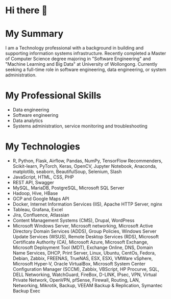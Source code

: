 # Hi there 👋

# My Summary  
I am a Technology professional with a background in building and supporting information systems infrastructure. Recently completed a Master of Computer Science degree majoring in "Software Engineering" and "Machine Learning and Big Data" at University of Wollongong. Currently seeking a full-time role in software engineering, data engineering, or system administration.  

# My Professional Skills  
* Data engineering 
* Software engineering  
* Data analytics  
* Systems administration, service monitoring and troubleshooting  

# My Technologies
* R, Python, Flask, Airflow, Pandas, NumPy, TensorFlow Recommenders, Scikit-learn, PyTorch, Keras, 
OpenCV, Jupyter Notebook, Anaconda, matplotlib, seaborn, BeautifulSoup, Selenium, Slash  
* JavaScript, HTML, CSS, PHP
* REST API, Swagger  
* MySQL, MariaDB, PostgreSQL, Microsoft SQL Server  
* Hadoop, Hive, HBase  
* GCP and Google Maps API  
* Docker, Internet Information Services (IIS), Apache HTTP Server, nginx  
* Tableau, Grafana, Excel  
* Jira, Confluence, Atlassian  
* Content Management Systems (CMS), Drupal, WordPress  
* Microsoft Windows Server, Microsoft networking, Microsoft Active Directory Domain Services (ADDS), Group Policies, Windows Server Update Services (WSUS), Remote Desktop Services (RDS), Microsoft Certificate Authority (CA), Microsoft Azure, Microsoft Exchange, Microsoft Deployment Tool (MDT), Exchange Online, DNS, Domain Name Services, DHCP, Print Server, Linux, Ubuntu, CentOs, Fedora, Debian, Zabbix, FREENAS, TrueNAS, ESX, ESXi, VMWare vSphere, Microsoft Hyper-V, Oracle VirtualBox, Microsoft System Center Configuration Manager (SCCM), Zabbix, VBScript, HP Procurve, SQL, DELL Networking, WatchGuard, FireBox, D-LINK, IPsec, VPN, Virtual Private Network, OpenVPN, pfSense, Firewall, Routing, LAN, Networking, Mikrotik, Backup, VEEAM Backup & Replication, Symantec Backup Exec 



<!--
**AGrunt/Agrunt** is a ✨ _special_ ✨ repository because its `README.md` (this file) appears on your GitHub profile.

Here are some ideas to get you started:

- 🔭 I’m currently working on ...
- 🌱 I’m currently learning ...
- 👯 I’m looking to collaborate on ...
- 🤔 I’m looking for help with ...
- 💬 Ask me about ...
- 📫 How to reach me: ...
- 😄 Pronouns: ...
- ⚡ Fun fact: ...
-->

